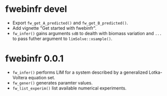 # fwebinfr devel 

* Export `fw_get_A_predicted()` and `fw_get_B_predicted()`.
* Add vignette "Get started with fwebinfr".
* `fw_infer()` gains arguments `sdB` to dealth with biomass variation and `...`
to pass futher argument to `limSolve::xsample()`.


# fwebinfr 0.0.1

* `fw_infer()` performs LIM for a system described by a generalized Lotka-Voltera equation set.
* `fw_gener()` generates paramter values.
* `fw_list_experim()` list available numerical experiments.
